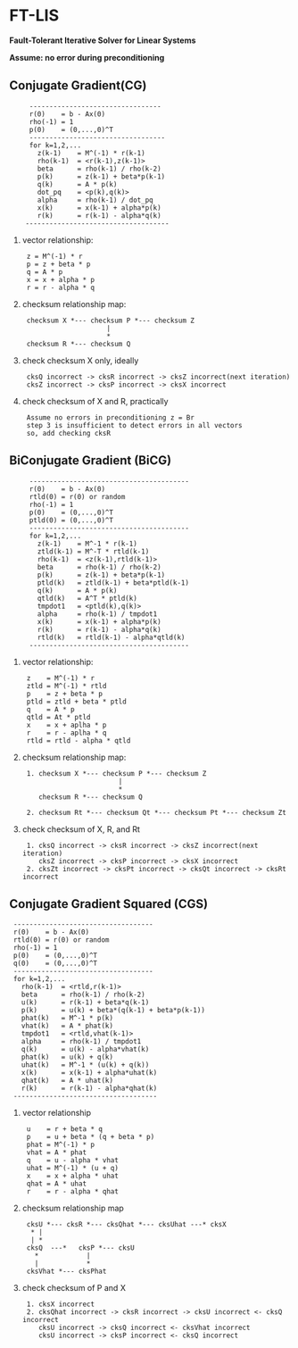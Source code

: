 FT-LIS 
========

**Fault-Tolerant Iterative Solver for Linear Systems**

**Assume: no error during preconditioning**

Conjugate Gradient(CG)
-------- 
         ---------------------------------
         r(0)    = b - Ax(0) 
         rho(-1) = 1 
         p(0)    = (0,...,0)^T         
         ---------------------------------- 
         for k=1,2,... 
           z(k-1)    = M^(-1) * r(k-1)   
           rho(k-1)  = <r(k-1),z(k-1)>   
           beta      = rho(k-1) / rho(k-2)   
           p(k)      = z(k-1) + beta*p(k-1)   
           q(k)      = A * p(k)   
           dot_pq    = <p(k),q(k)>   
           alpha     = rho(k-1) / dot_pq   
           x(k)      = x(k-1) + alpha*p(k)   
           r(k)      = r(k-1) - alpha*q(k)
        ------------------------------------ 

1. vector relationship:

        z = M^(-1) * r
        p = z + beta * p        
        q = A * p        
        x = x + alpha * p        
        r = r - alpha * q

2. checksum relationship map:

        checksum X *--- checksum P *--- checksum Z
                            |
                            *
        checksum R *--- checksum Q

3. check checksum X only, ideally

        cksQ incorrect -> cksR incorrect -> cksZ incorrect(next iteration)     
        cksZ incorrect -> cksP incorrect -> cksX incorrect

4. check checksum of X and R, practically

        Assume no errors in preconditioning z = Br
		step 3 is insufficient to detect errors in all vectors
		so, add checking cksR


BiConjugate Gradient (BiCG)
--------
		 ----------------------------------------
		 r(0)    = b - Ax(0)
		 rtld(0) = r(0) or random
		 rho(-1) = 1
		 p(0)    = (0,...,0)^T
		 ptld(0) = (0,...,0)^T
		 ----------------------------------------
		 for k=1,2,...
		   z(k-1)    = M^-1 * r(k-1)
		   ztld(k-1) = M^-T * rtld(k-1)
		   rho(k-1)  = <z(k-1),rtld(k-1)>
		   beta      = rho(k-1) / rho(k-2)
		   p(k)      = z(k-1) + beta*p(k-1)
		   ptld(k)   = ztld(k-1) + beta*ptld(k-1)
		   q(k)      = A * p(k)
		   qtld(k)   = A^T * ptld(k)
		   tmpdot1   = <ptld(k),q(k)>
		   alpha     = rho(k-1) / tmpdot1
		   x(k)      = x(k-1) + alpha*p(k)
		   r(k)      = r(k-1) - alpha*q(k)
		   rtld(k)   = rtld(k-1) - alpha*qtld(k)
		 ----------------------------------------
1. vector relationship:

        z    = M^(-1) * r
        ztld = M^(-1) * rtld
        p    = z + beta * p
        ptld = ztld + beta * ptld
        q    = A * p
        qtld = At * ptld
        x    = x + aplha * p
        r    = r - aplha * q
        rtld = rtld - alpha * qtld
        
2. checksum relationship map:

        1. checksum X *--- checksum P *--- checksum Z
                               |
                               *
           checksum R *--- checksum Q
        
        2. checksum Rt *--- checksum Qt *--- checksum Pt *--- checksum Zt 
          
3. check checksum of X, R, and Rt         

        1. cksQ incorrect -> cksR incorrect -> cksZ incorrect(next iteration)     
           cksZ incorrect -> cksP incorrect -> cksX incorrect
        2. cksZt incorrect -> cksPt incorrect -> cksQt incorrect -> cksRt incorrect
     
Conjugate Gradient Squared (CGS)
--------
     -----------------------------------    
     r(0)    = b - Ax(0)
     rtld(0) = r(0) or random
     rho(-1) = 1
     p(0)    = (0,...,0)^T
     q(0)    = (0,...,0)^T
     -----------------------------------
     for k=1,2,...
       rho(k-1)  = <rtld,r(k-1)> 
       beta      = rho(k-1) / rho(k-2)  
       u(k)      = r(k-1) + beta*q(k-1) 
       p(k)      = u(k) + beta*(q(k-1) + beta*p(k-1)) 
       phat(k)   = M^-1 * p(k) 
       vhat(k)   = A * phat(k) 
       tmpdot1   = <rtld,vhat(k-1)> 
       alpha     = rho(k-1) / tmpdot1 
       q(k)      = u(k) - alpha*vhat(k) 
       phat(k)   = u(k) + q(k)
       uhat(k)   = M^-1 * (u(k) + q(k))
       x(k)      = x(k-1) + alpha*uhat(k)
       qhat(k)   = A * uhat(k)
       r(k)      = r(k-1) - alpha*qhat(k)
     ------------------------------------
     
1. vector relationship
        
        u    = r + beta * q
        p    = u + beta * (q + beta * p)
        phat = M^(-1) * p
        vhat = A * phat
        q    = u - alpha * vhat
        uhat = M^(-1) * (u + q)
        x    = x + alpha * uhat
        qhat = A * uhat
        r    = r - alpha * qhat
        
2. checksum relationship map

        cksU *--- cksR *--- cksQhat *--- cksUhat ---* cksX
         * |
         | *
        cksQ  ---*   cksP *--- cksU
          *            |
          |            *
        cksVhat *--- cksPhat
        
3. check checksum of P and X

        1. cksX incorrect
        2. cksQhat incorrect -> cksR incorrect -> cksU incorrect <- cksQ incorrect 
           cksU incorrect -> cksQ incorrect <- cksVhat incorrect
           cksU incorrect -> cksP incorrect <- cksQ incorrect
